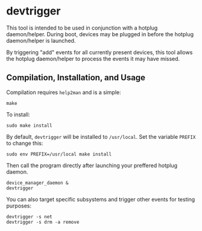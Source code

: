 # devtrigger

This tool is intended to be used in conjunction with a hotplug daemon/helper. During boot, devices may be plugged in before the hotplug daemon/helper is launched.

By triggering "add" events for all currently present devices, this tool allows the hotplug daemon/helper to process the events it may have missed.

## Compilation, Installation, and Usage

Compilation requires `help2man` and is a simple:

    make

To install:

    sudo make install

By default, `devtrigger` will be installed to `/usr/local`. Set the variable `PREFIX` to change this:

    sudo env PREFIX=/usr/local make install

Then call the program directly after launching your preffered hotplug daemon.

    device_manager_daemon &
    devtrigger

You can also target specific subsystems and trigger other events for testing purposes:

    devtrigger -s net
    devtrigger -s drm -a remove
